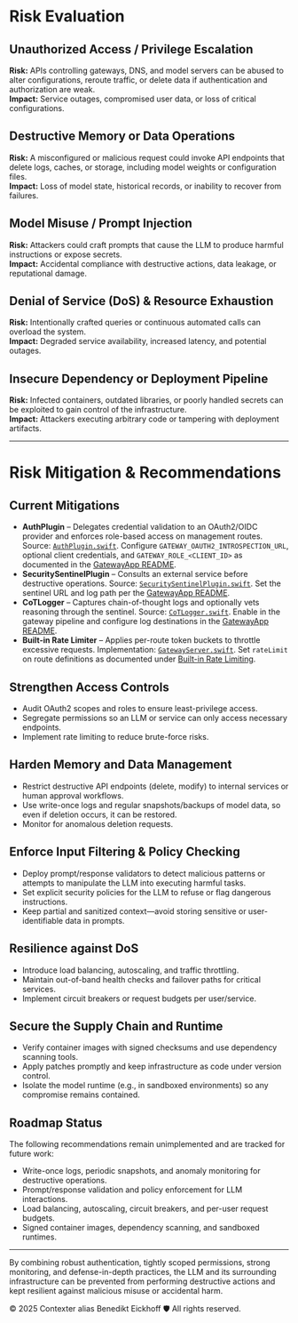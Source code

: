 
# Risk Evaluation

## Unauthorized Access / Privilege Escalation
**Risk:** APIs controlling gateways, DNS, and model servers can be abused to alter configurations, reroute traffic, or delete data if authentication and authorization are weak.  
**Impact:** Service outages, compromised user data, or loss of critical configurations.

## Destructive Memory or Data Operations
**Risk:** A misconfigured or malicious request could invoke API endpoints that delete logs, caches, or storage, including model weights or configuration files.  
**Impact:** Loss of model state, historical records, or inability to recover from failures.

## Model Misuse / Prompt Injection
**Risk:** Attackers could craft prompts that cause the LLM to produce harmful instructions or expose secrets.  
**Impact:** Accidental compliance with destructive actions, data leakage, or reputational damage.

## Denial of Service (DoS) & Resource Exhaustion
**Risk:** Intentionally crafted queries or continuous automated calls can overload the system.  
**Impact:** Degraded service availability, increased latency, and potential outages.

## Insecure Dependency or Deployment Pipeline
**Risk:** Infected containers, outdated libraries, or poorly handled secrets can be exploited to gain control of the infrastructure.  
**Impact:** Attackers executing arbitrary code or tampering with deployment artifacts.

---

# Risk Mitigation & Recommendations

## Current Mitigations

- **AuthPlugin** – Delegates credential validation to an OAuth2/OIDC provider and enforces role-based access on management routes. Source: [`AuthPlugin.swift`](../Sources/GatewayApp/AuthPlugin.swift). Configure `GATEWAY_OAUTH2_INTROSPECTION_URL`, optional client credentials, and `GATEWAY_ROLE_<CLIENT_ID>` as documented in the [GatewayApp README](../Sources/GatewayApp/README.md#authplugin).
- **SecuritySentinelPlugin** – Consults an external service before destructive operations. Source: [`SecuritySentinelPlugin.swift`](../Sources/GatewayApp/SecuritySentinelPlugin.swift). Set the sentinel URL and log path per the [GatewayApp README](../Sources/GatewayApp/README.md#securitysentinelplugin).
- **CoTLogger** – Captures chain-of-thought logs and optionally vets reasoning through the sentinel. Source: [`CoTLogger.swift`](../Sources/GatewayApp/CoTLogger.swift). Enable in the gateway pipeline and configure log destinations in the [GatewayApp README](../Sources/GatewayApp/README.md#cotlogger).
- **Built-in Rate Limiter** – Applies per-route token buckets to throttle excessive requests. Implementation: [`GatewayServer.swift`](../Sources/GatewayApp/GatewayServer.swift). Set `rateLimit` on route definitions as documented under [Built-in Rate Limiting](../Sources/GatewayApp/README.md#built-in-rate-limiting).

## Strengthen Access Controls
- Audit OAuth2 scopes and roles to ensure least-privilege access.
- Segregate permissions so an LLM or service can only access necessary endpoints.
- Implement rate limiting to reduce brute-force risks.

## Harden Memory and Data Management
- Restrict destructive API endpoints (delete, modify) to internal services or human approval workflows.  
- Use write-once logs and regular snapshots/backups of model data, so even if deletion occurs, it can be restored.  
- Monitor for anomalous deletion requests.  

## Enforce Input Filtering & Policy Checking
- Deploy prompt/response validators to detect malicious patterns or attempts to manipulate the LLM into executing harmful tasks.  
- Set explicit security policies for the LLM to refuse or flag dangerous instructions.  
- Keep partial and sanitized context—avoid storing sensitive or user-identifiable data in prompts.  

## Resilience against DoS
- Introduce load balancing, autoscaling, and traffic throttling.  
- Maintain out-of-band health checks and failover paths for critical services.  
- Implement circuit breakers or request budgets per user/service.  

## Secure the Supply Chain and Runtime
- Verify container images with signed checksums and use dependency scanning tools.
- Apply patches promptly and keep infrastructure as code under version control.
- Isolate the model runtime (e.g., in sandboxed environments) so any compromise remains contained.

## Roadmap Status

The following recommendations remain unimplemented and are tracked for future work:

- Write-once logs, periodic snapshots, and anomaly monitoring for destructive operations.
- Prompt/response validation and policy enforcement for LLM interactions.
- Load balancing, autoscaling, circuit breakers, and per-user request budgets.
- Signed container images, dependency scanning, and sandboxed runtimes.

---

By combining robust authentication, tightly scoped permissions, strong monitoring, and defense-in-depth practices, the LLM and its surrounding infrastructure can be prevented from performing destructive actions and kept resilient against malicious misuse or accidental harm.

© 2025 Contexter alias Benedikt Eickhoff 🛡️ All rights reserved.
